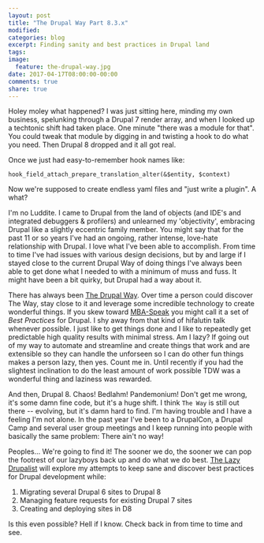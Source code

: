 ```yaml
---
layout: post
title: "The Drupal Way Part 8.3.x"
modified:
categories: blog
excerpt: Finding sanity and best practices in Drupal land
tags: 
image:
  feature: the-drupal-way.jpg
date: 2017-04-17T08:00:00-00:00
comments: true
share: true
---
```


Holey moley what happened?  I was just sitting here, minding my own business, spelunking through a Drupal 7 render array, and when I looked up a techtonic shift had taken place.  One minute "there was a module for that". You could tweak that module by digging in and twisting a hook to do what you need.  Then Drupal 8 dropped and it all got real.

Once we just had easy-to-remember hook names like:

````
hook_field_attach_prepare_translation_alter(&$entity, $context)
````

Now we're supposed to create endless yaml files and "just write a plugin".  A what?
 
I'm no Luddite.  I came to Drupal from the land of objects (and IDE's and integrated debuggers & profilers) and unlearned my 'objectivity', embracing Drupal like a slightly eccentric family member. You might say that for the past 11 or so years I've had an ongoing, rather intense, love-hate relationship with Drupal. I love what I've been able to accomplish.  From time to time I've had issues with various design decisions, but by and large if I stayed close to the current Drupal Way of doing things I've always been able to get done what I needed to with a minimum of muss and fuss. It might have been a bit quirky, but Drupal had a way about it.

There has always been [The Drupal Way](https://www.jeffgeerling.com/blogs/jeff-geerling/the-drupal-way).  Over time a person could discover The Way, stay close to it and leverage some incredible technology to create wonderful things.  If you skew toward [MBA-Speak](http://www.cipsum.com) you might call it a set of *Best Practices* for Drupal.  I shy away from that kind of hifalutin talk whenever possible. I just like to get things done and I like to repeatedly get predictable high quality results with minimal stress. Am I lazy? If going out of my way to automate and streamline and create things that work and are extensible so they can handle the unforseen so I can do other fun things makes a person lazy, then yes. Count me in. Until recently if you had the slightest inclination to do the least amount of work possible TDW was a wonderful thing and laziness was rewarded.

And then, Drupal 8. Chaos! Bedlahm! Pandemonium! Don't get me wrong, it's some damn fine code, but it's a huge shift. I think `The Way` is still out there -- evolving, but it's damn hard to find. I'm having trouble and I have a feeling I'm not alone.  In the past year I've been to a DrupalCon, a Drupal Camp and several user group meetings and I keep running into people with basically the same problem:  There ain't no way!

Peoples... We're going to find it!  The sooner we do, the sooner we can pop the footrest of our lazyboys back up and do what we do best. [The Lazy Drupalist](http://thelazydrupalist.com) will explore my attempts to keep sane and discover best practices for Drupal development while:

  1. Migrating several Drupal 6 sites to Drupal 8
  2. Managing feature requests for existing Drupal 7 sites
  3. Creating and deploying sites in D8

Is this even possible?  Hell if I know.  Check back in from time to time and see.


